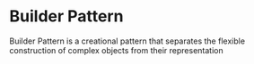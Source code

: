 # Builder Pattern

Builder Pattern is a creational pattern that separates the flexible construction of complex objects
from their representation
